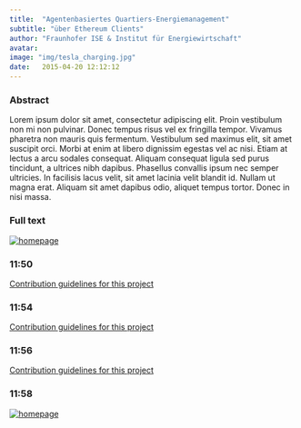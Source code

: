 ```yaml
---
title:  "Agentenbasiertes Quartiers-Energiemanagement"
subtitle: "über Ethereum Clients"
author: "Fraunhofer ISE & Institut für Energiewirtschaft" 
avatar:
image: "img/tesla_charging.jpg"
date:   2015-04-20 12:12:12
---
```


### Abstract
Lorem ipsum dolor sit amet, consectetur adipiscing elit. Proin vestibulum non mi non pulvinar. Donec tempus risus vel ex fringilla tempor. Vivamus pharetra non mauris quis fermentum. Vestibulum sed maximus elit, sit amet suscipit orci. Morbi at enim at libero dignissim egestas vel ac nisi. Etiam at lectus a arcu sodales consequat. Aliquam consequat ligula sed purus tincidunt, a ultrices nibh dapibus. Phasellus convallis ipsum nec semper ultricies. In facilisis lacus velit, sit amet lacinia velit blandit id. Nullam ut magna erat. Aliquam sit amet dapibus odio, aliquet tempus tortor. Donec in nisi massa.

### Full text

[![homepage][1]][2]

[1]:  http://commonmark.org/help/images/favicon.png
[2]:  http://commonmark.org "Redirect to homepage"



### 11:50
[Contribution guidelines for this project](img/b.jpg)

### 11:54
[Contribution guidelines for this project](../img/b.jpg)

### 11:56
[Contribution guidelines for this project](../img/b.jpg)


### 11:58

[![homepage][1]][2]

[1]:  ../img/VDE_ETG.pdf
[2]:  https://www.researchgate.net/publication/332834848_Agent-and_Blockchain-based_Energy_Management_System_for_Multifamily_Housing "Redirect to homepage"
